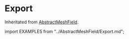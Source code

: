 # Export

Inheritated from [AbstractMeshField](/docs-api/AbstractMeshField).

import EXAMPLE5 from "../AbstractMeshField/Export.md";

<EXAMPLE5 />
